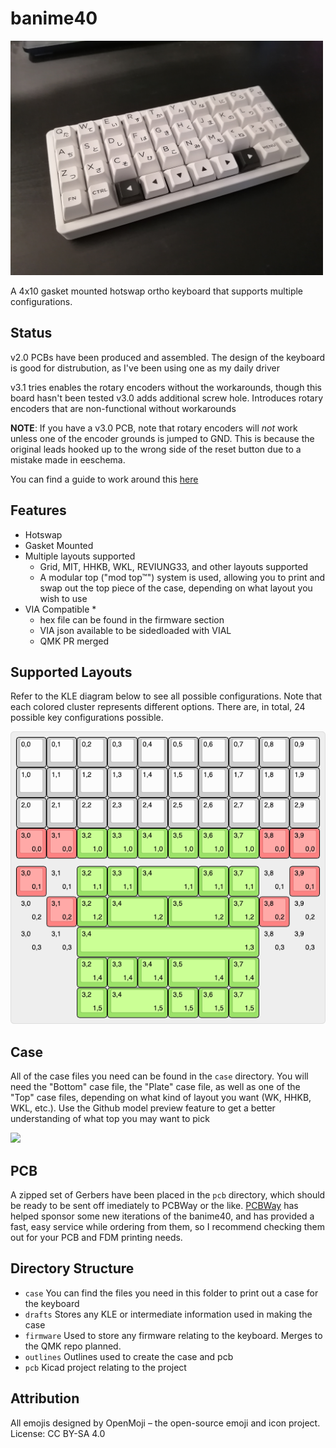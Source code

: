 # banime40

<img src="https://raw.githubusercontent.com/ChrisChrisLoLo/banime40/master/docs/images/IMG_20220319_143632.jpg" width="500">

A 4x10 gasket mounted hotswap ortho keyboard that supports multiple configurations.

## Status
v2.0 PCBs have been produced and assembled. The design of the keyboard is good for distrubution, as I've been using one as my daily driver

v3.1 tries enables the rotary encoders without the workarounds, though this board hasn't been tested
v3.0 adds additional screw hole. Introduces rotary encoders that are non-functional without workarounds

**NOTE**: If you have a v3.0 PCB, note that rotary encoders will _not_ work unless one of the encoder grounds is jumped to GND. This is because the original leads hooked up to the wrong side of the reset button due to a mistake made in eeschema.

You can find a guide to work around this [here](https://github.com/ChrisChrisLoLo/banime40/blob/master/docs/v3Workaround.md)

## Features
- Hotswap
- Gasket Mounted
- Multiple layouts supported
    - Grid, MIT, HHKB, WKL, REVIUNG33, and other layouts supported
    - A modular top ("mod top™") system is used, allowing you to print and swap out the top piece of the case, depending on what layout you wish to use
- VIA Compatible *
    - hex file can be found in the firmware section
    - VIA json available to be sidedloaded with VIAL
    - QMK PR merged

## Supported Layouts
Refer to the KLE diagram below to see all possible configurations. Note that each colored cluster represents different options.
There are, in total, 24 possible key configurations possible.

<img src="https://raw.githubusercontent.com/ChrisChrisLoLo/banime40/master/docs/images/keyboard-layout.png">

## Case 
All of the case files you need can be found in the `case` directory. You will need the "Bottom" case file, the "Plate" case file, as well as one of the "Top" case files, depending on what kind of layout you want (WK, HHKB, WKL, etc.). Use the Github model preview feature to get a better understanding of what top you may want to pick

 <img src="https://raw.githubusercontent.com/ChrisChrisLoLo/banime40/master/docs/images/IMG_20220319_144006.jpg" width="500">

## PCB
A zipped set of Gerbers have been placed in the `pcb` directory, which should be ready to be sent off imediately to PCBWay or the like. [PCBWay](https://www.pcbway.com/) has helped sponsor some new iterations of the banime40, and has provided a fast, easy service while ordering from them, so I recommend checking them out for your PCB and FDM printing needs.

## Directory Structure
- `case`
    You can find the files you need in this folder to print out a case for the keyboard
- `drafts`
    Stores any KLE or intermediate information used in making the case
- `firmware`
    Used to store any firmware relating to the keyboard. Merges to the QMK repo planned.
- `outlines`
    Outlines used to create the case and pcb
- `pcb`
    Kicad project relating to the project
    
## Attribution
All emojis designed by OpenMoji – the open-source emoji and icon project. License: CC BY-SA 4.0
